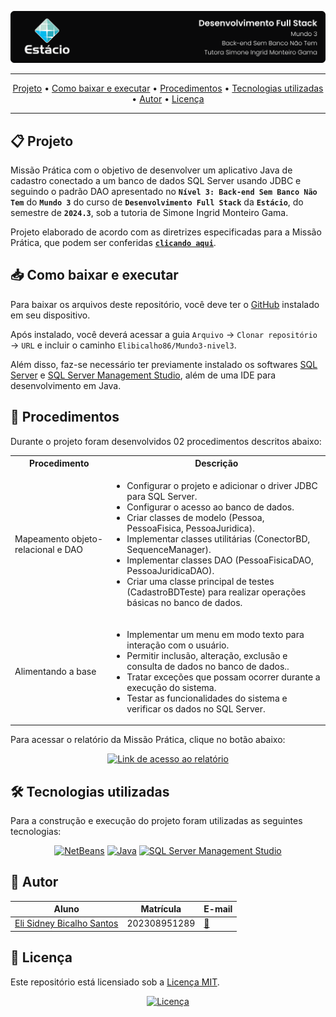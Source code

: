 ![Capa do projeto com logo da Estácio](./.github/capa.svg)

<div align="center">

---

[Projeto](#-projeto) • [Como baixar e executar](#-como-baixar-e-executar) • [Procedimentos](#-procedimentos) • [Tecnologias utilizadas](#-tecnologias-utilizadas) • [Autor](#-autor) • [Licença](#-licença)

---

</div>

## 📋 Projeto

Missão Prática com o objetivo de desenvolver um aplicativo Java de cadastro conectado a um banco de dados SQL Server usando JDBC e seguindo o padrão DAO apresentado no **`Nível 3: Back-end Sem Banco Não Tem`** do **`Mundo 3`** do curso de **`Desenvolvimento Full Stack`** da **`Estácio`**, do semestre de **`2024.3`**, sob a tutoria de Simone Ingrid Monteiro Gama.

Projeto elaborado de acordo com as diretrizes especificadas para a Missão Prática, que podem ser conferidas [**`clicando aqui`**](https://sway.cloud.microsoft/s/AHDBJjulH6tHFEIf/embed).

## 📥 Como baixar e executar

Para baixar os arquivos deste repositório, você deve ter o [GitHub](https://github.com/) instalado em seu dispositivo.

Após instalado, você deverá acessar a guia `Arquivo` → `Clonar repositório` → `URL` e incluir o caminho `Elibicalho86/Mundo3-nivel3`.

Além disso, faz-se necessário ter previamente instalado os softwares [SQL Server](https://www.microsoft.com/pt-br/sql-server/sql-server-downloads) e [SQL Server Management Studio](https://learn.microsoft.com/en-us/sql/ssms/download-sql-server-management-studio-ssms?view=sql-server-ver16#download-ssms), além de uma IDE para desenvolvimento em Java.

## 🔗 Procedimentos

Durante o projeto foram desenvolvidos 02 procedimentos descritos abaixo:

<table>
  <tr>
    <th>Procedimento</th>
    <th>Descrição</th>
  </tr>
  <tr>
    <td>Mapeamento objeto-relacional e DAO</td>
    <td>
      <ul>
        <li>Configurar o projeto e adicionar o driver JDBC para SQL Server.</li>
        <li>Configurar o acesso ao banco de dados.</li>
        <li>Criar classes de modelo (Pessoa, PessoaFisica, PessoaJuridica).</li>
        <li>Implementar classes utilitárias (ConectorBD, SequenceManager).</li>
        <li>Implementar classes DAO (PessoaFisicaDAO, PessoaJuridicaDAO).</li>
        <li>Criar uma classe principal de testes (CadastroBDTeste) para realizar operações básicas no banco de dados.</li>
      </ul>
    </td>
  </tr>
  <tr>
    <td>Alimentando a base</td>
    <td>
      <ul>
        <li>Implementar um menu em modo texto para interação com o usuário.</li>
        <li>Permitir inclusão, alteração, exclusão e consulta de dados no banco de dados..</li>
        <li>Tratar exceções que possam ocorrer durante a execução do sistema.</li>
        <li>Testar as funcionalidades do sistema e verificar os dados no SQL Server.</li>
      </ul>
    </td>
  </tr>
</table>

Para acessar o relatório da Missão Prática, clique no botão abaixo:

<div align="center">

[![Link de acesso ao relatório](https://img.shields.io/badge/-Acesse%20o%20relatório-000000?style=for-the-badge)](./Relatório%20da%20Missão%20Prática.pdf)

</div>

## 🛠 Tecnologias utilizadas

Para a construção e execução do projeto foram utilizadas as seguintes tecnologias:

<div align="center">

[![NetBeans](https://img.shields.io/badge/-NetBeans-1B6AC6?style=for-the-badge&logo=apachenetbeanside&logoColor=white)](https://netbeans.apache.org/front/main/download/index.html) [![Java](https://img.shields.io/badge/-Java-e82d2c?style=for-the-badge&logo=java&logoColor=white)](https://www.oracle.com/br/java/technologies/downloads/) [![SQL Server Management Studio](https://img.shields.io/badge/-SQL%20Server%20Management%20Studio-2f2f2f?style=for-the-badge)](https://learn.microsoft.com/en-us/sql/ssms/download-sql-server-management-studio-ssms?view=sql-server-ver16#download-ssms)
</div>

## 👥 Autor

| Aluno                                                  | Matrícula    | E-mail                                      |
| ------------------------------------------------------ | ------------ | ------------------------------------------- |
| [Eli Sidney Bicalho Santos](https://github.com/Elibicalho86) | 202308951289 | [📧](mailto:202308951289@alunos.estacio.br) |

## 📃 Licença

Este repositório está licensiado sob a [Licença MIT](./LICENSE).

<div align=center>

[![Licença](https://img.shields.io/github/license/guedesert/back-end-sem-banco-nao-tem?style=for-the-badge&color=blue&label=licença)](./LICENSE)

</div>
